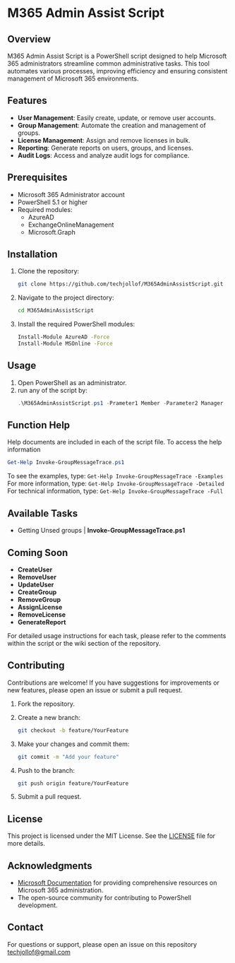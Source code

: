 # M365 Admin Assist Script

## Overview

M365 Admin Assist Script is a PowerShell script designed to help Microsoft 365 administrators streamline common administrative tasks. This tool automates various processes, improving efficiency and ensuring consistent management of Microsoft 365 environments.

## Features

- **User Management**: Easily create, update, or remove user accounts.
- **Group Management**: Automate the creation and management of groups.
- **License Management**: Assign and remove licenses in bulk.
- **Reporting**: Generate reports on users, groups, and licenses.
- **Audit Logs**: Access and analyze audit logs for compliance.

## Prerequisites

- Microsoft 365 Administrator account
- PowerShell 5.1 or higher
- Required modules:
  - AzureAD
  - ExchangeOnlineManagement
  - Microsoft.Graph

## Installation

1. Clone the repository:
   ```bash
   git clone https://github.com/techjollof/M365AdminAssistScript.git
   ```

2. Navigate to the project directory:
   ```bash
   cd M365AdminAssistScript
   ```

3. Install the required PowerShell modules:
   ```bash
   Install-Module AzureAD -Force
   Install-Module MSOnline -Force
   ```

## Usage

1. Open PowerShell as an administrator.
3. run any of the script by:
   ```powershell
   .\M365AdminAssistScript.ps1 -Prameter1 Member -Parameter2 Manager
   ```
## Function Help
Help documents are included in each of the script file. To access the help information

```powershell
Get-Help Invoke-GroupMessageTrace.ps1
```

To see the examples, type: `Get-Help Invoke-GroupMessageTrace -Examples`
For more information, type: `Get-Help Invoke-GroupMessageTrace -Detailed`
For technical information, type: `Get-Help Invoke-GroupMessageTrace -Full`
    
## Available Tasks
- Getting Unsed groups | **Invoke-GroupMessageTrace.ps1**

## Coming Soon
- **CreateUser**
- **RemoveUser**
- **UpdateUser**
- **CreateGroup**
- **RemoveGroup**
- **AssignLicense**
- **RemoveLicense**
- **GenerateReport**



For detailed usage instructions for each task, please refer to the comments within the script or the wiki section of the repository.

## Contributing

Contributions are welcome! If you have suggestions for improvements or new features, please open an issue or submit a pull request.

1. Fork the repository.
2. Create a new branch:
   ```bash
   git checkout -b feature/YourFeature
   ```

3. Make your changes and commit them:
   ```bash
   git commit -m "Add your feature"
   ```

4. Push to the branch:
   ```bash
   git push origin feature/YourFeature
   ```

5. Submit a pull request.

## License

This project is licensed under the MIT License. See the [LICENSE](LICENSE) file for more details.

## Acknowledgments

- [Microsoft Documentation](https://docs.microsoft.com/en-us/microsoft-365/admin/admin-overview/admin-overview?view=o365-worldwide) for providing comprehensive resources on Microsoft 365 administration.
- The open-source community for contributing to PowerShell development.

## Contact

For questions or support, please open an issue on this repository techjollof@gmail.com
